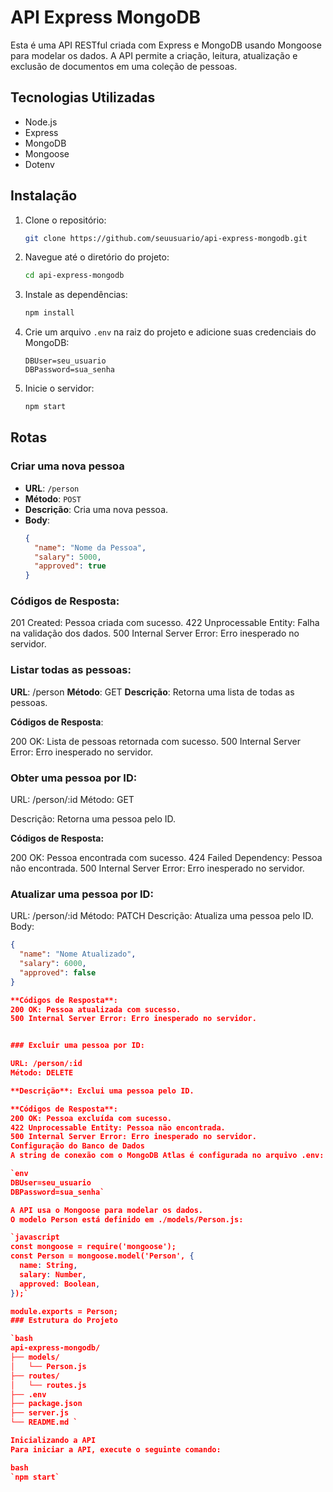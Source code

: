 # API Express MongoDB

Esta é uma API RESTful criada com Express e MongoDB usando Mongoose para modelar os dados. A API permite a criação, leitura, atualização e exclusão de documentos em uma coleção de pessoas.

## Tecnologias Utilizadas

- Node.js
- Express
- MongoDB
- Mongoose
- Dotenv

## Instalação

1. Clone o repositório:

    ```bash
    git clone https://github.com/seuusuario/api-express-mongodb.git
    ```

2. Navegue até o diretório do projeto:

    ```bash
    cd api-express-mongodb
    ```

3. Instale as dependências:

    ```bash
    npm install
    ```

4. Crie um arquivo `.env` na raiz do projeto e adicione suas credenciais do MongoDB:

    ```env
    DBUser=seu_usuario
    DBPassword=sua_senha
    ```

5. Inicie o servidor:

    ```bash
    npm start
    ```

## Rotas

### Criar uma nova pessoa

- **URL**: `/person`
- **Método**: `POST`
- **Descrição**: Cria uma nova pessoa.
- **Body**:
  ```json
  {
    "name": "Nome da Pessoa",
    "salary": 5000,
    "approved": true
  }


### Códigos de Resposta:

201 Created: Pessoa criada com sucesso.
422 Unprocessable Entity: Falha na validação dos dados.
500 Internal Server Error: Erro inesperado no servidor.


### Listar todas as pessoas:
**URL**: /person
**Método**: GET
**Descrição**: Retorna uma lista de todas as pessoas.

**Códigos de Resposta**:

200 OK: Lista de pessoas retornada com sucesso.
500 Internal Server Error: Erro inesperado no servidor.


### Obter uma pessoa por ID:
URL: /person/:id
Método: GET

Descrição: Retorna uma pessoa pelo ID.

**Códigos de Resposta:**

200 OK: Pessoa encontrada com sucesso.
424 Failed Dependency: Pessoa não encontrada.
500 Internal Server Error: Erro inesperado no servidor.

### Atualizar uma pessoa por ID:
URL: /person/:id
Método: PATCH
Descrição: Atualiza uma pessoa pelo ID.
Body:
```json
{
  "name": "Nome Atualizado",
  "salary": 6000,
  "approved": false
}

**Códigos de Resposta**:
200 OK: Pessoa atualizada com sucesso.
500 Internal Server Error: Erro inesperado no servidor.


### Excluir uma pessoa por ID:

URL: /person/:id
Método: DELETE

**Descrição**: Exclui uma pessoa pelo ID.

**Códigos de Resposta**:
200 OK: Pessoa excluída com sucesso.
422 Unprocessable Entity: Pessoa não encontrada.
500 Internal Server Error: Erro inesperado no servidor.
Configuração do Banco de Dados
A string de conexão com o MongoDB Atlas é configurada no arquivo .env:

`env
DBUser=seu_usuario
DBPassword=sua_senha`

A API usa o Mongoose para modelar os dados.
O modelo Person está definido em ./models/Person.js:

`javascript
const mongoose = require('mongoose');
const Person = mongoose.model('Person', {
  name: String,
  salary: Number,
  approved: Boolean,
});`

module.exports = Person;
### Estrutura do Projeto

`bash
api-express-mongodb/
├── models/
│   └── Person.js
├── routes/
│   └── routes.js
├── .env
├── package.json
├── server.js
└── README.md `

Inicializando a API
Para iniciar a API, execute o seguinte comando:

bash
`npm start`
